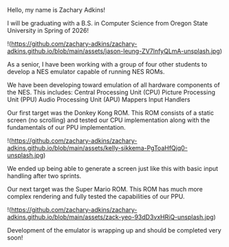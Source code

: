 Hello, my name is Zachary Adkins!

I will be graduating with a B.S. in Computer Science from Oregon State University in Spring of 2026!

!(https://github.com/zachary-adkins/zachary-adkins.github.io/blob/main/assets/jason-leung-ZV7lnfyQLmA-unsplash.jpg)

As a senior, I have been working with a group of four other students to develop a NES emulator capable of running NES ROMs.

We have been developing toward emulation of all hardware components of the NES.
This includes:
  Central Processing Unit (CPU)
  Picture Processing Unit (PPU)
  Audio Processing Unit (APU)
  Mappers
  Input Handlers

Our first target was the Donkey Kong ROM. This ROM consists of a static screen (no scrolling) and tested our CPU implementation along with the fundamentals of our PPU implementation.

!(https://github.com/zachary-adkins/zachary-adkins.github.io/blob/main/assets/kelly-sikkema-PgToaHfQjq0-unsplash.jpg)

We ended up being able to generate a screen just like this with basic input handling after two sprints.

Our next target was the Super Mario ROM. This ROM has much more complex rendering and fully tested the capabilities of our PPU.

!(https://github.com/zachary-adkins/zachary-adkins.github.io/blob/main/assets/zack-yeo-93dD3vxHRiQ-unsplash.jpg)

Development of the emulator is wrapping up and should be completed very soon!
